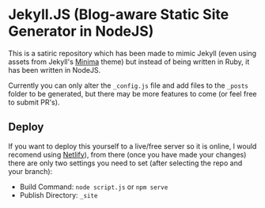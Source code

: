 # Jekyll.JS (Blog-aware Static Site Generator in NodeJS)

This is a satiric repository which has been made to mimic Jekyll (even using assets from Jekyll's [Minima](https://github.com/jekyll/minima) theme) but instead of being written in Ruby, it has been written in NodeJS. 

Currently you can only alter the `_config.js` file and add files to the `_posts` folder to be generated, but there may be more features to come (or feel free to submit PR's).

## Deploy

If you want to deploy this yourself to a live/free server so it is online, I would recomend using [Netlify](https://www.netlify.com/)), from there (once you have made your changes) there are only two settings you need to set (after selecting the repo and your branch):

* Build Command: `node script.js` or `npm serve`
* Publish Directory: `_site`
